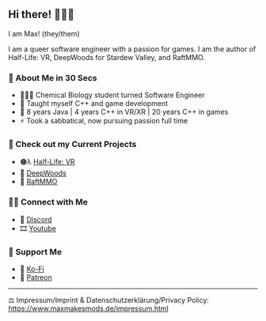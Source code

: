 ## Hi there! 🙋🏻‍♀️

I am Max! (they/them)

I am a queer software engineer with a passion for games. I am the author of Half-Life: VR, DeepWoods for Stardew Valley, and RaftMMO.

### 🌈 About Me in 30 Secs
- 👩🏻‍💻 Chemical Biology student turned Software Engineer
- 📝 Taught myself C++ and game development
- 💼 8 years Java | 4 years C++ in VR/XR | 20 years C++ in games
- ⚡️ Took a sabbatical, now pursuing passion full time

### 🔭 Check out my Current Projects
- 🟠λ [Half-Life: VR](https://halflifevr.de/)
- 🌳 [DeepWoods](https://www.nexusmods.com/stardewvalley/mods/2571/)
- 🌊 [RaftMMO](https://www.raftmodding.com/mods/raftmmo)

### 🙌🏻 Connect with Me
- 🦄 [Discord](https://discord.gg/jujwEGf62K)
- 🎞️ [Youtube](https://www.youtube.com/MaxMakesMods)

### 💖 Support Me
- 🍵 [Ko-Fi](https://www.ko-fi.com/maxmakesmods)
- 💸 [Patreon](https://www.patreon.com/maxmakesmods)


---
⚖️ Impressum/Imprint & Datenschutzerklärung/Privacy Policy: https://www.maxmakesmods.de/impressum.html
